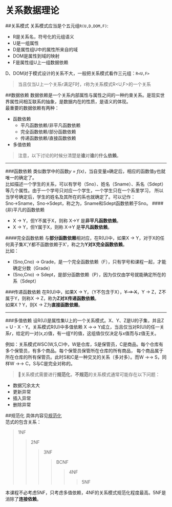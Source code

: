 关系数据理论
============
##关系模式
关系模式应当是个五元组`R(U,D,DOM,F)`:
* R是关系名，符号化的元组语义
* U是一组属性
* D是属性组U中的属性所来自的域
* DOM是属性到域的映射
* F是属性组U上一组数据依赖

D、DOM对于模式设计的关系不大，一般把关系模式看作三元组：`R<U,F>`
>当且仅当U上一个关系r满足F时，r称为关系模式R<U,F>的一个关系

##数据依赖
数据依赖是一个关系内部属性与属性之间的一种约束关系。是现实世界属性间相互联系的抽象，是数据内在的性质，是语义的体现。  
最重要的数据依赖有两种：
* 函数依赖
  * 平凡函数依赖/非平凡函数依赖
  * 完全函数依赖/部分函数依赖
  * 传递函数依赖/直接函数依赖
* 多值依赖

>注意，以下讨论的时候分清楚是**谁**对**谁**的**什么依赖**。

----------
###函数依赖
类似数学中的函数*y = f(x)*，当自变量x确定后，相应的函数值y也就唯一的确定了。  
比如描述一个学生的关系，可以有学号（Sno）、姓名（Sname）、系名（Sdept）等几个属性。由于一个学号只对应一个学生，一个学生只在一个系里学习，
所以当学号确定后，学生的姓名及其所在的系也就确定了。可以记作：Sno→Sname，Sno→Sdept，称之为，Sname和Sdept函数依赖于Sno。
####(非)平凡的函数依赖
* X → Y，但Y不属于X，则称 X→Y 是**非平凡函数依赖**。
* X → Y，但Y属于X，则称 X→Y 是**平凡函数依赖**。

####完全函数依赖
与**部分函数依赖**相对应，在R(U)中，如果X → Y，对于X的任何真子集X’,Y都不函数依赖于X’，称之为**Y对X完全函数依赖**。  
比如：
* (Sno,Cno) → Grade，是一个完全函数依赖（F），只有学号和课程一起，才能确定分数（Grade）
* (Sno,Cno) → Sdept，是部分函数依赖（P），因为仅仅由学号就能确定所在的系（Sdept）

###传递函数依赖
在R(U)中，如果X → Y，（Y不包含于X），~~Y → X~~，Y → Z，Z不属于Y，则称X → Z，称为**Z对X传递函数依赖**。  
如果X ? Y，则X → Z为**直接函数依赖**。

---------------
###多值依赖
设R(U)是属性集U上的一个关系模式。X、Y、Z是U的子集，并且Z = U - X - Y。关系模式R(U)中多值依赖
X →→ Y成立，当且仅当对R(U)的任一关系r，给定的一对(x,z)值，有一组Y的值，这组值仅仅决定与x值而与z值无关。

例如：关系模式WSC(W,S,C)中，W是仓库，S是保管员，C是商品。每个仓库有多个保管员，有多个商品。每个保管员保管所在仓库的所有商品，
每个商品属于所在仓库的所有保管员。此时S和C是一种交叉的关系（多对多）。而W →→ S，同样W →→ C，S与C是完全对称的。
 
>:loudspeaker:关系模式需要进行**规范化**，**不规范**的关系模式通常可能存在以下问题：
* 数据冗余太大
* 更新异常
* 插入异常
* 删除异常

##规范化
具体内容见[规范化](规范化.md)  
范式的包含关系：
>1NF
>>2NF
>>>3NF
>>>>BCNF
>>>>>4NF
>>>>>>5NF

本课程不必考虑5NF，只考虑多值依赖，4NF的关系模式规范化程度最高。5NF是消除了**连接依赖**。



